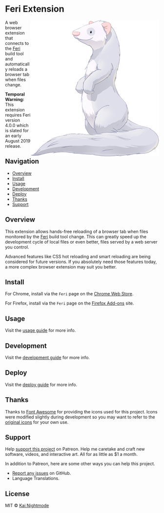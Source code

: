 # Feri Extension

<img src="https://raw.githubusercontent.com/nightmode/feri-extension/master/images/docs/feri.png" width="420" height="447" align="right" alt="">

A web browser extension that connects to the [Feri](https://github.com/nightmode/feri) build tool and automatically reloads a browser tab when files change.

**Temporal Warning:** This extension requires
Feri version 4.0.0 which is slated for an early August 2019 release.


## Navigation

* [Overview](#overview)
* [Install](#install)
* [Usage](docs/usage.md#usage)
* [Development](docs/development.md#development)
* [Deploy](docs/deploy.md#deploy)
* [Thanks](#thanks)
* [Support](#support)

## Overview

This extension allows hands-free reloading of a browser tab when files monitored by the [Feri](https://github.com/nightmode/feri) build tool change. This can greatly speed up the development cycle of local files or even better, files served by a web server you control.

Advanced features like CSS hot reloading and smart reloading are being considered for future versions. If you absolutely need those features today, a more complex browser extension may suit you better.

## Install

For Chrome, install via the `Feri` page on the [Chrome Web Store](https://chrome.google.com/webstore/detail/feri/ffigcfdeggacicelkoebefekgadgcibn).

For Firefox, install via the `Feri` page on the [Firefox Add-ons](https://addons.mozilla.org/en-US/firefox/addon/feri/) site.

## Usage

Visit the [usage guide](docs/usage.md#usage) for more info.

## Development

Visit the [development guide](docs/development.md#development) for more info.

## Deploy

Visit the [deploy guide](docs/deploy.md#deploy) for more info.

## Thanks

Thanks to [Font Awesome](https://fontawesome.com/license) for providing the icons used for this project. Icons were modified slightly during development so you may want to refer to the [original icons](https://fontawesome.com/icons?d=gallery) for your own use.

## Support

Help [support this project](https://www.patreon.com/nightmode) on Patreon. Help me caretake and craft new software, videos, and interactive art. All for as little as $1 a month.

In addition to Patreon, here are some other ways you can help this project.

* [Report any issues](https://github.com/nightmode/feri-extension/issues) on GitHub.
* Language Translations.

## License

MIT © [Kai Nightmode](https://twitter.com/kai_nightmode)